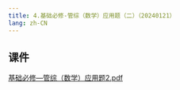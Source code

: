 ```yaml
---
title: 4.基础必修-管综（数学）应用题（二）（20240121）
lang: zh-CN
---
```


## 课件
[基础必修—管综（数学）应用题2.pdf](..%2F..%2Fpublic%2Fmath%2F2.%E6%95%B0%E5%AD%A6-%E6%AD%A3%E5%BC%8F%E8%AF%BE%2F4.%E5%9F%BA%E7%A1%80%E5%BF%85%E4%BF%AE-%E7%AE%A1%E7%BB%BC%EF%BC%88%E6%95%B0%E5%AD%A6%EF%BC%89%E5%BA%94%E7%94%A8%E9%A2%98%EF%BC%88%E4%BA%8C%EF%BC%89%EF%BC%8820240121%EF%BC%89%2F%E5%9F%BA%E7%A1%80%E5%BF%85%E4%BF%AE%E2%80%94%E7%AE%A1%E7%BB%BC%EF%BC%88%E6%95%B0%E5%AD%A6%EF%BC%89%E5%BA%94%E7%94%A8%E9%A2%982.pdf)

